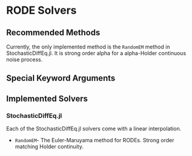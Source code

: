 # RODE Solvers

## Recommended Methods

Currently, the only implemented method is the `RandomEM` method in StochasticDiffEq.jl.
It is strong order alpha for a alpha-Holder continuous noise process.

## Special Keyword Arguments

## Implemented Solvers

### StochasticDiffEq.jl

Each of the StochasticDiffEq.jl solvers come with a linear interpolation.

- `RandomEM`- The Euler-Maruyama method for RODEs. Strong order matching Holder continuity.
